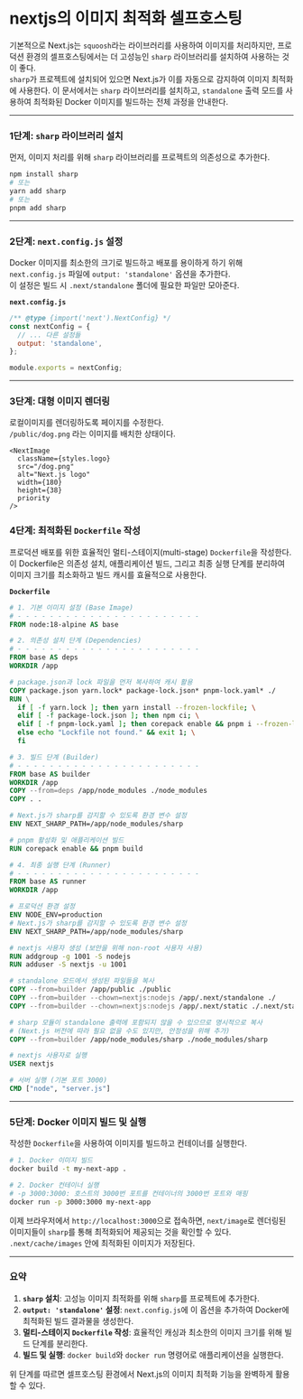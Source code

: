 # nextjs의 이미지 최적화 셀프호스팅

기본적으로 Next.js는 `squoosh`라는 라이브러리를 사용하여 이미지를 처리하지만, 프로덕션 환경의 셀프호스팅에서는 더 고성능인 `sharp` 라이브러리를 설치하여 사용하는 것이 좋다.   
`sharp`가 프로젝트에 설치되어 있으면 Next.js가 이를 자동으로 감지하여 이미지 최적화에 사용한다.
이 문서에서는 `sharp` 라이브러리를 설치하고, `standalone` 출력 모드를 사용하여 최적화된 Docker 이미지를 빌드하는 전체 과정을 안내한다.

---

### 1단계: `sharp` 라이브러리 설치

먼저, 이미지 처리를 위해 `sharp` 라이브러리를 프로젝트의 의존성으로 추가한다.  

```bash
npm install sharp
# 또는
yarn add sharp
# 또는
pnpm add sharp
```

---

### 2단계: `next.config.js` 설정

Docker 이미지를 최소한의 크기로 빌드하고 배포를 용이하게 하기 위해 `next.config.js` 파일에 `output: 'standalone'` 옵션을 추가한다.  
이 설정은 빌드 시 `.next/standalone` 폴더에 필요한 파일만 모아준다.  

**`next.config.js`**
```javascript
/** @type {import('next').NextConfig} */
const nextConfig = {
  // ... 다른 설정들
  output: 'standalone',
};

module.exports = nextConfig;
```

---

### 3단계: 대형 이미지 렌더링

로컬이미지를 렌더링하도록 페이지를 수정한다.  
`/public/dog.png` 라는 이미지를 배치한 상태이다.  

```tsx
<NextImage
  className={styles.logo}
  src="/dog.png"
  alt="Next.js logo"
  width={180}
  height={38}
  priority
/>
```

### 4단계: 최적화된 `Dockerfile` 작성

프로덕션 배포를 위한 효율적인 멀티-스테이지(multi-stage) `Dockerfile`을 작성한다.   
이 Dockerfile은 의존성 설치, 애플리케이션 빌드, 그리고 최종 실행 단계를 분리하여 이미지 크기를 최소화하고 빌드 캐시를 효율적으로 사용한다.  

**`Dockerfile`**
```dockerfile
# 1. 기본 이미지 설정 (Base Image)
# - - - - - - - - - - - - - - - - - - - - - - -
FROM node:18-alpine AS base

# 2. 의존성 설치 단계 (Dependencies)
# - - - - - - - - - - - - - - - - - - - - - - -
FROM base AS deps
WORKDIR /app

# package.json과 lock 파일을 먼저 복사하여 캐시 활용
COPY package.json yarn.lock* package-lock.json* pnpm-lock.yaml* ./
RUN \
  if [ -f yarn.lock ]; then yarn install --frozen-lockfile; \
  elif [ -f package-lock.json ]; then npm ci; \
  elif [ -f pnpm-lock.yaml ]; then corepack enable && pnpm i --frozen-lockfile; \
  else echo "Lockfile not found." && exit 1; \
  fi

# 3. 빌드 단계 (Builder)
# - - - - - - - - - - - - - - - - - - - - - - -
FROM base AS builder
WORKDIR /app
COPY --from=deps /app/node_modules ./node_modules
COPY . .

# Next.js가 sharp를 감지할 수 있도록 환경 변수 설정
ENV NEXT_SHARP_PATH=/app/node_modules/sharp

# pnpm 활성화 및 애플리케이션 빌드
RUN corepack enable && pnpm build

# 4. 최종 실행 단계 (Runner)
# - - - - - - - - - - - - - - - - - - - - - - -
FROM base AS runner
WORKDIR /app

# 프로덕션 환경 설정
ENV NODE_ENV=production
# Next.js가 sharp를 감지할 수 있도록 환경 변수 설정
ENV NEXT_SHARP_PATH=/app/node_modules/sharp

# nextjs 사용자 생성 (보안을 위해 non-root 사용자 사용)
RUN addgroup -g 1001 -S nodejs
RUN adduser -S nextjs -u 1001

# standalone 모드에서 생성된 파일들을 복사
COPY --from=builder /app/public ./public
COPY --from=builder --chown=nextjs:nodejs /app/.next/standalone ./
COPY --from=builder --chown=nextjs:nodejs /app/.next/static ./.next/static

# sharp 모듈이 standalone 출력에 포함되지 않을 수 있으므로 명시적으로 복사
# (Next.js 버전에 따라 필요 없을 수도 있지만, 안정성을 위해 추가)
COPY --from=builder /app/node_modules/sharp ./node_modules/sharp

# nextjs 사용자로 실행
USER nextjs

# 서버 실행 (기본 포트 3000)
CMD ["node", "server.js"]
```

---

### 5단계: Docker 이미지 빌드 및 실행

작성한 `Dockerfile`을 사용하여 이미지를 빌드하고 컨테이너를 실행한다.

```bash
# 1. Docker 이미지 빌드
docker build -t my-next-app .

# 2. Docker 컨테이너 실행
# -p 3000:3000: 호스트의 3000번 포트를 컨테이너의 3000번 포트와 매핑
docker run -p 3000:3000 my-next-app
```

이제 브라우저에서 `http://localhost:3000`으로 접속하면, `next/image`로 렌더링된 이미지들이 `sharp`를 통해 최적화되어 제공되는 것을 확인할 수 있다.
`.next/cache/images` 안에 최적화된 이미지가 저장된다.  

---

### 요약

1.  **`sharp` 설치**: 고성능 이미지 최적화를 위해 `sharp`를 프로젝트에 추가한다.
2.  **`output: 'standalone'` 설정**: `next.config.js`에 이 옵션을 추가하여 Docker에 최적화된 빌드 결과물을 생성한다.
3.  **멀티-스테이지 `Dockerfile` 작성**: 효율적인 캐싱과 최소한의 이미지 크기를 위해 빌드 단계를 분리한다.
4.  **빌드 및 실행**: `docker build`와 `docker run` 명령어로 애플리케이션을 실행한다.

위 단계를 따르면 셀프호스팅 환경에서 Next.js의 이미지 최적화 기능을 완벽하게 활용할 수 있다.
